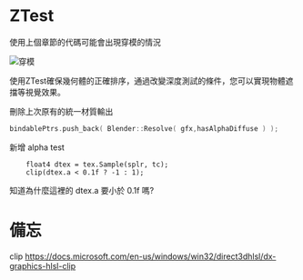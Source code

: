 # ZTest

使用上個章節的代碼可能會出現穿模的情況

![穿模](https://cdn.discordapp.com/attachments/1003320902731186196/1007847319045144667/unknown.png)

使用ZTest確保幾何體的正確排序，通過改變深度測試的條件，您可以實現物體遮擋等視覺效果。

刪除上次原有的統一材質輸出
```c++
bindablePtrs.push_back( Blender::Resolve( gfx,hasAlphaDiffuse ) );
```

新增 alpha test
```hlsl  
    float4 dtex = tex.Sample(splr, tc);
    clip(dtex.a < 0.1f ? -1 : 1);
```

知道為什麼這裡的 dtex.a 要小於 0.1f 嗎?



# 備忘

clip
https://docs.microsoft.com/en-us/windows/win32/direct3dhlsl/dx-graphics-hlsl-clip